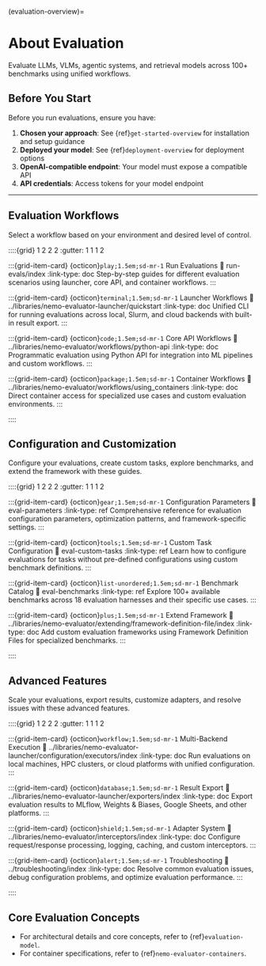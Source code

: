 (evaluation-overview)=

# About Evaluation

Evaluate LLMs, VLMs, agentic systems, and retrieval models across 100+ benchmarks using unified workflows.

## Before You Start

Before you run evaluations, ensure you have:

1. **Chosen your approach**: See {ref}`get-started-overview` for installation and setup guidance
2. **Deployed your model**: See {ref}`deployment-overview` for deployment options
3. **OpenAI-compatible endpoint**: Your model must expose a compatible API
4. **API credentials**: Access tokens for your model endpoint

---

## Evaluation Workflows

Select a workflow based on your environment and desired level of control.

::::{grid} 1 2 2 2
:gutter: 1 1 1 2

:::{grid-item-card} {octicon}`play;1.5em;sd-mr-1` Run Evaluations
:link: run-evals/index
:link-type: doc
Step-by-step guides for different evaluation scenarios using launcher, core API, and container workflows.
:::

:::{grid-item-card} {octicon}`terminal;1.5em;sd-mr-1` Launcher Workflows
:link: ../libraries/nemo-evaluator-launcher/quickstart
:link-type: doc
Unified CLI for running evaluations across local, Slurm, and cloud backends with built-in result export.
:::

:::{grid-item-card} {octicon}`code;1.5em;sd-mr-1` Core API Workflows
:link: ../libraries/nemo-evaluator/workflows/python-api
:link-type: doc
Programmatic evaluation using Python API for integration into ML pipelines and custom workflows.
:::

:::{grid-item-card} {octicon}`package;1.5em;sd-mr-1` Container Workflows
:link: ../libraries/nemo-evaluator/workflows/using_containers
:link-type: doc
Direct container access for specialized use cases and custom evaluation environments.
:::

::::

## Configuration and Customization

Configure your evaluations, create custom tasks, explore benchmarks, and extend the framework with these guides.

::::{grid} 1 2 2 2
:gutter: 1 1 1 2

:::{grid-item-card} {octicon}`gear;1.5em;sd-mr-1` Configuration Parameters
:link: eval-parameters
:link-type: ref
Comprehensive reference for evaluation configuration parameters, optimization patterns, and framework-specific settings.
:::

:::{grid-item-card} {octicon}`tools;1.5em;sd-mr-1` Custom Task Configuration
:link: eval-custom-tasks
:link-type: ref
Learn how to configure evaluations for tasks without pre-defined configurations using custom benchmark definitions.
:::

:::{grid-item-card} {octicon}`list-unordered;1.5em;sd-mr-1` Benchmark Catalog
:link: eval-benchmarks
:link-type: ref
Explore 100+ available benchmarks across 18 evaluation harnesses and their specific use cases.
:::

:::{grid-item-card} {octicon}`plus;1.5em;sd-mr-1` Extend Framework
:link: ../libraries/nemo-evaluator/extending/framework-definition-file/index
:link-type: doc
Add custom evaluation frameworks using Framework Definition Files for specialized benchmarks.
:::

::::

## Advanced Features

Scale your evaluations, export results, customize adapters, and resolve issues with these advanced features.

::::{grid} 1 2 2 2
:gutter: 1 1 1 2

:::{grid-item-card} {octicon}`workflow;1.5em;sd-mr-1` Multi-Backend Execution
:link: ../libraries/nemo-evaluator-launcher/configuration/executors/index
:link-type: doc
Run evaluations on local machines, HPC clusters, or cloud platforms with unified configuration.
:::

:::{grid-item-card} {octicon}`database;1.5em;sd-mr-1` Result Export
:link: ../libraries/nemo-evaluator-launcher/exporters/index
:link-type: doc
Export evaluation results to MLflow, Weights & Biases, Google Sheets, and other platforms.
:::

:::{grid-item-card} {octicon}`shield;1.5em;sd-mr-1` Adapter System
:link: ../libraries/nemo-evaluator/interceptors/index
:link-type: doc
Configure request/response processing, logging, caching, and custom interceptors.
:::

:::{grid-item-card} {octicon}`alert;1.5em;sd-mr-1` Troubleshooting
:link: ../troubleshooting/index
:link-type: doc
Resolve common evaluation issues, debug configuration problems, and optimize evaluation performance.
:::

::::

## Core Evaluation Concepts

- For architectural details and core concepts, refer to {ref}`evaluation-model`.
- For container specifications, refer to {ref}`nemo-evaluator-containers`.
